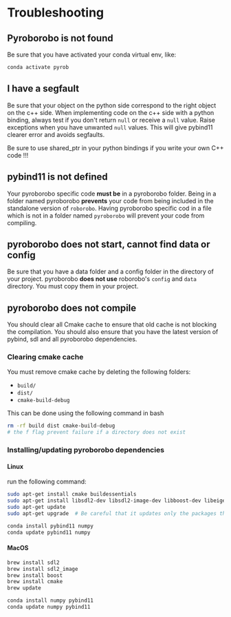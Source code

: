 # Troubleshooting

## Pyroborobo is not found

Be sure that you have activated your conda virtual env, like:

```bash
conda activate pyrob
```

## I have a segfault

Be sure that your object on the python side correspond to the right object on the c++ side. When implementing code on the c++ side with a python binding, always test if you don't return `null` or receive a `null` value. Raise exceptions when you have unwanted `null` values. This will give pybind11 clearer error and avoids segfaults.

Be sure to use shared_ptr in your python bindings if you write your own C++ code !!!

## pybind11 is not defined

Your pyroborobo specific code **must be** in a pyroborobo folder. Being in a folder named pyroborobo **prevents** your code from being included in the standalone version of ``roborobo``. Having pyroborobo specific cod in a file which is not in a folder named ``pyroborobo`` will prevent your code from compiling.


## pyroborobo does not start, cannot find data or config

Be sure that you have a data folder and a config folder in the directory of your project. pyroborobo **does not use** roborobo's `config` and `data` directory. You must copy them in your project.

## pyroborobo does not compile

You should clear all Cmake cache to ensure that old cache is not blocking the compilation. You should also ensure that you have the latest version of pybind, sdl and all pyroborobo dependencies.

### Clearing cmake cache

You must remove cmake cache by deleting the following folders: 

- `build/`
- `dist/`
- `cmake-build-debug`

This can be done using the following command in bash

```bash
rm -rf build dist cmake-build-debug
# the f flag prevent failure if a directory does not exist
```

### Installing/updating pyroborobo dependencies

#### Linux

run the following command:

```bash
sudo apt-get install cmake buildessentials
sudo apt-get install libsdl2-dev libsdl2-image-dev libboost-dev libeigen3-dev
sudo apt-get update
sudo apt-get upgrade  # Be careful that it updates only the packages that you want to be upgraded
```

```bash
conda install pybind11 numpy
conda update pybind11 numpy
```

#### MacOS

```bash
brew install sdl2
brew install sdl2_image
brew install boost
brew install cmake
brew update
```

```bash
conda install numpy pybind11
conda update numpy pybind11
```